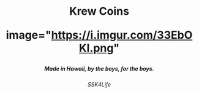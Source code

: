 <h1 align="center"><strong>
 
 Krew Coins
 
 image="https://i.imgur.com/33EbOKI.png" </strong></h1>

 <h5 align="center">
 
 Made in Hawaii, by the boys, for the boys.
 <h6 align="center"><weak>
SSK4Life

